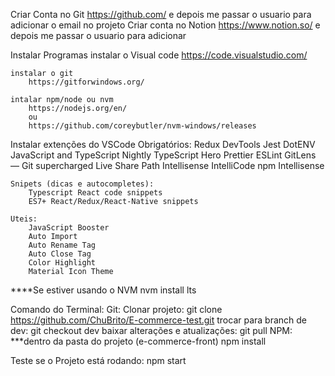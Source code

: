 Criar Conta no Git
    https://github.com/ e depois me passar o usuario para adicionar o email no projeto
Criar conta no Notion
    https://www.notion.so/ e depois me passar o usuario para adicionar


Instalar Programas
    instalar o Visual code
        https://code.visualstudio.com/

    instalar o git
        https://gitforwindows.org/

    intalar npm/node ou nvm 
        https://nodejs.org/en/
        ou
        https://github.com/coreybutler/nvm-windows/releases

Instalar extenções do VSCode
    Obrigatórios:
        Redux DevTools
        Jest
        DotENV
        JavaScript and TypeScript Nightly
        TypeScript Hero
        Prettier ESLint
        GitLens — Git supercharged
        Live Share
        Path Intellisense
        IntelliCode
        npm Intellisense

    Snipets (dicas e autocompletes):
        Typescript React code snippets
        ES7+ React/Redux/React-Native snippets

    Uteis:
        JavaScript Booster
        Auto Import
        Auto Rename Tag
        Auto Close Tag
        Color Highlight
        Material Icon Theme

****Se estiver usando o NVM 
        nvm install lts

Comando do Terminal:
    Git: 
        Clonar projeto:
        git clone https://github.com/ChuBrito/E-commerce-test.git
        trocar para branch de dev:
        git checkout dev
        baixar alterações e atualizações:
        git pull
    NPM:
        ***dentro da pasta do projeto (e-commerce-front)
        npm install
    
Teste se o Projeto está rodando:
    npm start
